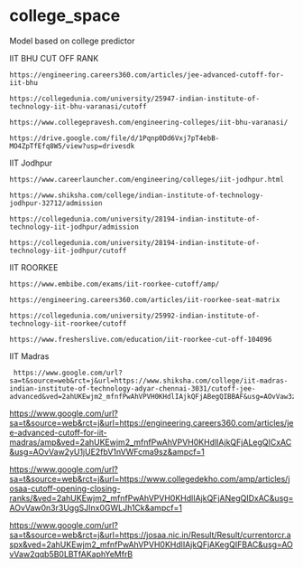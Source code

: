 # college_space
Model based on college predictor

IIT BHU CUT OFF RANK

    https://engineering.careers360.com/articles/jee-advanced-cutoff-for-iit-bhu

    https://collegedunia.com/university/25947-indian-institute-of-technology-iit-bhu-varanasi/cutoff

    https://www.collegepravesh.com/engineering-colleges/iit-bhu-varanasi/

    https://drive.google.com/file/d/1Pqnp0Dd6Vxj7pT4ebB-MO4ZpTfEfq8W5/view?usp=drivesdk


IIT Jodhpur

    https://www.careerlauncher.com/engineering/colleges/iit-jodhpur.html

    https://www.shiksha.com/college/indian-institute-of-technology-jodhpur-32712/admission

    https://collegedunia.com/university/28194-indian-institute-of-technology-iit-jodhpur/admission

    https://collegedunia.com/university/28194-indian-institute-of-technology-iit-jodhpur/cutoff
IIT ROORKEE

    https://www.embibe.com/exams/iit-roorkee-cutoff/amp/

    https://engineering.careers360.com/articles/iit-roorkee-seat-matrix

    https://collegedunia.com/university/25992-indian-institute-of-technology-iit-roorkee/cutoff

    https://www.fresherslive.com/education/iit-roorkee-cut-off-104096
    
 IIT Madras
 
     https://www.google.com/url?sa=t&source=web&rct=j&url=https://www.shiksha.com/college/iit-madras-indian-institute-of-technology-adyar-chennai-3031/cutoff-jee-    advanced&ved=2ahUKEwjm2_mfnfPwAhVPVH0KHdlIAjkQFjABegQIBBAF&usg=AOvVaw3zRciy06uruZ7M59EpoCIq

https://www.google.com/url?sa=t&source=web&rct=j&url=https://engineering.careers360.com/articles/jee-advanced-cutoff-for-iit-madras/amp&ved=2ahUKEwjm2_mfnfPwAhVPVH0KHdlIAjkQFjALegQICxAC&usg=AOvVaw2yU1jUE2fbV1nVWFcma9sz&ampcf=1

https://www.google.com/url?sa=t&source=web&rct=j&url=https://www.collegedekho.com/amp/articles/josaa-cutoff-opening-closing-ranks/&ved=2ahUKEwjm2_mfnfPwAhVPVH0KHdlIAjkQFjANegQIDxAC&usg=AOvVaw0n3r3UggSJInx0GWLJh1Ck&ampcf=1

https://www.google.com/url?sa=t&source=web&rct=j&url=https://josaa.nic.in/Result/Result/currentorcr.aspx&ved=2ahUKEwjm2_mfnfPwAhVPVH0KHdlIAjkQFjAKegQIFBAC&usg=AOvVaw2qqb5B0LBTfAKaphYeMfrB
